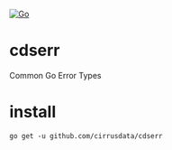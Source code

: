 [![Go](https://github.com/cirrusdata/cdserr/actions/workflows/go.yml/badge.svg)](https://github.com/cirrusdata/cdserr/actions/workflows/go.yml)

# cdserr
Common Go Error Types

# install
```
go get -u github.com/cirrusdata/cdserr
```